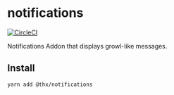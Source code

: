 # notifications
[![CircleCI](https://circleci.com/gh/thr-consulting/notifications.svg?style=svg)](https://circleci.com/gh/thr-consulting/notifications)

Notifications Addon that displays growl-like messages.

## Install
```
yarn add @thx/notifications
```
